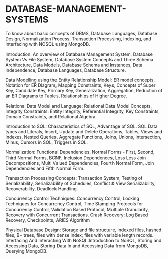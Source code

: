 # DATABASE-MANAGEMENT-SYSTEMS
 To know about basic concepts of  DBMS, Database Languages, Database Design, Normalization Process, Transaction Processing,  Indexing, and Interfacing with NOSQL using MongoDB. 

Introduction: An overview of Database Management System, Database System Vs File System, 
Database System Concepts and Three Schema Architecture, Data Models, Database Schema and 
Instances, Data Independence, Database Languages, Database Structure. 

Data Modelling using the Entity Relationship Model: ER model concepts, Notation for ER 
Diagram, Mapping Constraints, Keys, Concepts of Super Key, Candidate Key, Primary Key, 
Generalization, Aggregation, Reduction of an ER Diagrams to Tables, Relationships of Higher 
Degree. 

Relational Data Model and Language: Relational Data Model Concepts, Integrity Constraints: 
Entity Integrity, Referential Integrity, Key Constraints, Domain Constraints, and Relational 
Algebra.

Introduction to SQL: Characteristics of SQL, Advantage of SQL. SQL Data types and Literals, 
Insert, Update and Delete Operations, Tables, Views and Indexes, Nested Queries, Aggregate 
Functions, Joins, Unions, Intersection, Minus, Cursors in SQL, Triggers in SQL.

Normalization: Functional Dependencies, Normal Forms - First, Second, Third Normal Forms, 
BCNF, Inclusion Dependences, Loss Less Join Decompositions, Multi Valued Dependencies, 
Fourth Normal Form, Join Dependencies and Fifth Normal Form.

Transaction Processing Concepts: Transaction System, Testing of Serializability, Serializability 
of Schedules, Conflict & View Serializability, Recoverability, Deadlock Handling. 

Concurrency Control Techniques: Concurrency Control, Locking Techniques for Concurrency 
Control, Time Stamping Protocols for Concurrency Control, Validation Based Protocol, Multiple 
Granularity, Recovery with Concurrent Transactions. 
Crash Recovery: Log Based Recovery, Checkpoints, ARIES Algorithm

Physical Database Design: Storage and file structure, indexed files, hashed files, B+ trees, files 
with dense index; files with variable length records. 
Interfacing And Interacting With NoSQL:Introduction to NoSQL, Storing and Accessing Data, 
Storing Data In and Accessing Data from MongoDB, Querying MongoDB.
